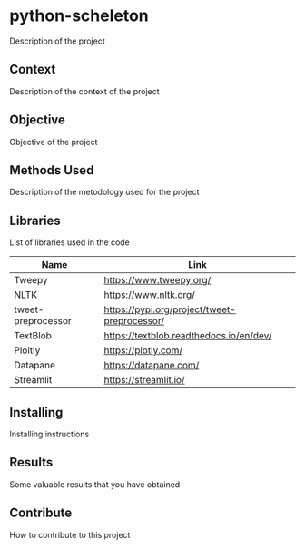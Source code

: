 # python-scheleton

Description of the project

## Context

Description of the context of the project

## Objective

Objective of the project

## Methods Used

Description of the metodology used for the project

## Libraries

List of libraries used in the code

| Name               | Link                                         |
| ------------------ | -------------------------------------------- |
| Tweepy             | https://www.tweepy.org/                      |
| NLTK               | https://www.nltk.org/                        |
| tweet-preprocessor | https://pypi.org/project/tweet-preprocessor/ |
| TextBlob           | https://textblob.readthedocs.io/en/dev/      |
| Ploltly            | https://plotly.com/                          |
| Datapane           | https://datapane.com/                        |
| Streamlit          | https://streamlit.io/                        |

## Installing

Installing instructions

## Results

Some valuable results that you have obtained

## Contribute

How to contribute to this project

